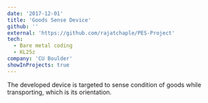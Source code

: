```yaml
---
date: '2017-12-01'
title: 'Goods Sense Device'
github: ''
external: 'https://github.com/rajatchaple/PES-Project'
tech:
  - Bare metal coding
  - KL25z
company: 'CU Boulder'
showInProjects: true
---
```


The developed device is targeted to sense condition of goods while transporting, which is its orientation.
